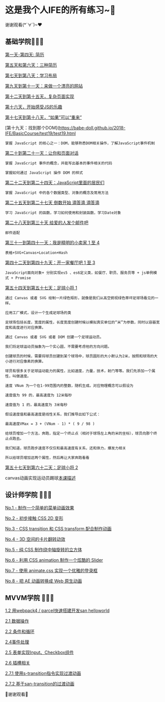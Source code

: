 # 这是我个人IFE的所有练习~🍒

谢谢观看(*´∀`)~♥

## 基础学院🐣🐣🐣

[第一天-第四天: 简历](https://babe-doll.github.io/2018-IFE/BasicCourse/resume1/html.html)

[第五天和第六天：三种简历](https://babe-doll.github.io/2018-IFE/BasicCourse/test4/test4.html)

[第七天到第八天：学习布局](https://babe-doll.github.io/2018-IFE/BasicCourse/test7/test7.html)

[第九天到第十一天：来做一个漂亮的网站](https://babe-doll.github.io/2018-IFE/BasicCourse/test9/test9.html)

[第十二天到第十五天，复杂页面实现](https://babe-doll.github.io/2018-IFE/BasicCourse/test12/test12.html)

[第十六天，开始感受JS的乐趣](https://babe-doll.github.io/2018-IFE/BasicCourse/resume1/html.html)

[第十七天到第十八天，“如果”可以“重来”](https://babe-doll.github.io/2018-IFE/BasicCourse/resume1/html.html) 

[第十九天：找到那个DOM](https://babe-doll.github.io/2018-IFE/BasicCourse/test19/test19.html

    掌握 JavaScript 的核心之一：DOM，能够熟悉DOM相关操作，了解JavaScript事件机制
  
[第二十到第二十一天：让你和页面对话](https://babe-doll.github.io/2018-IFE/BasicCourse/test20/test20.html)

    掌握 JavaScript 事件的概念，并能写出基本的事件相关的代码
    
    掌握如何通过 JavaScript 操作 DOM 的样式

[第二十二天到第二十四天：JavaScript里面的居民们](https://babe-doll.github.io/2018-IFE/BasicCourse/test22/a.html)

    掌握 JavaScript 中的各个数据类型、对象的概念及常用方法
    
[第二十五天到第二十七天 倒数开始 滴答滴 滴答滴](https://babe-doll.github.io/2018-IFE/BasicCourse/test25/test25.html)

    学习 JavaScript 的函数，学习如何使用和封装函数，学习Date对象
    
[第二十八天到第三十天 给爱的人发个邮件吧](https://babe-doll.github.io/2018-IFE/BasicCourse/test28/test28.html)

    邮件适配

[第三十一到第四十一天：我是精明的小卖家 1 至 4](https://babe-doll.github.io/2018-IFE/BasicCourse/test39/test31.html)

    表格+SVG+Canvas+Location+Hash
    
[第四十二天到第四十九天：开一家餐厅吧 1 至 3](https://babe-doll.github.io/2018-IFE/BasicCourse/test47/index.html)

    JavaScript面向对象+ 分别实现es5 、es6定义类，如餐厅、职员、服务员等 + js单例模式 + Promise

[第五十四天到第五十七天：足球小将 1](https://babe-doll.github.io/2018-IFE/BasicCourse/test54./test54.html)

    通过 Canvas 或者 SVG 绘制一片绿色矩形，就像是我们从高空俯视绿色草坪足球场看见的一样。
    
    应用工厂模式，设计一个生成足球场的类
    
    足球场包括长度，宽度的属性，长度宽度创建时候以模拟真实单位的“米”为参数，同时以容器宽度和高度进行对应换算。
    
    通过 Canvas 或者 SVG 或者 DOM 创建一个足球运动员。
    
    我们将足球运动员抽象为一个实心圆，不需要考虑他的方向问题。
    
    创建球员的时候，需要将球员创建到某个球场中，球员圆形的大小默认为2米，按照和球场的大小进行对应像素的换算。
    
    球员有很多关于足球运动能力的属性，比如速度，力量，技术，射门等等。我们先添加一个属性，叫做速度。
    
    速度 VNum 为一个在1-99范围内的整数，随机生成。对应物理概念可以假设为
    
    速度值为 99 的，最高速度为 12米每秒
    
    速度值为 1 的，最高速度为 3米每秒
    
    假设速度值和最高速度是线性关系，我们推导出如下公式：
    
    最高速度VMax = 3 + (VNum - 1) * ( 9 / 98 )
    
    给球员增加一个方法，奔跑，指定一个终止点（相对于球场左上角的米的坐标），球员向那个终止点跑去。
    
    我们知道，球员跑步速度不仅仅和最高速度有关系，还和体力，爆发力相关
    
    所以给球员增加这两个属性，然后再让大家奔跑看看
    
[第五十七天到第六十二天：足球小将 2](https://babe-doll.github.io/2018-IFE/BasicCourse/test58/test54.html)

   canvas动画实现运动员踢球[本课描述](http://ife.baidu.com/course/detail/id/63)


## 设计师学院 🌟🌟🌟

[No.1 - 制作一个简单的菜单动画效果](https://babe-doll.github.io/2018-IFE/test1/test1.html)

[No.2 - 初步接触 CSS 2D 变形](https://babe-doll.github.io/2018-IFE/test2/2d.html)

[No.3 - CSS transition 和 CSS transform 配合制作动画](https://babe-doll.github.io/2018-IFE/test3/babedolltest3.html)

[No.4 - 3D 空间的卡片翻转动效](https://babe-doll.github.io/2018-IFE/test4/test4.html)

[No.5 - 纯 CSS 制作绕中轴旋转的立方体](https://babe-doll.github.io/2018-IFE/test5/test5-cube.html)

[No.6 - 利用 CSS animation 制作一个炫酷的 Slider](https://github.com/Babe-Doll/2018-IFE/tree/master/test6)

[No.7 - 使用 animate.css 实现一个优雅的登录框](https://babe-doll.github.io/2018-IFE/test7/test7-login.html)

[No.8 - 把 AE 动画转换成 Web 原生动画](https://babe-doll.github.io/2018-IFE/test8/test8.html)

## MVVM学院 🍉🍉🍉

[1.2 用webpack4 / parcel快速搭建开发san helloworld](https://babe-doll.github.io/2018-IFE//MVVM/1-2/dist/index.html)

[2.1 数据操作](https://babe-doll.github.io/2018-IFE/MVVM/2-1/2-1.html)

[2.2 条件和循环](https://babe-doll.github.io/2018-IFE/MVVM/2-2/index.html)

[2.4事件处理](https://babe-doll.github.io/2018-IFE/MVVM/2-4/index.html)

[2.5 表单实现Input、Checkbox组件](https://babe-doll.github.io/2018-IFE/MVVM/2-5/index.html)

[2.6 插槽相关](https://babe-doll.github.io/2018-IFE/MVVM/2-6/index.html)

[2.7.1 使用s-transition指令实现过渡动画](https://babe-doll.github.io/2018-IFE/MVVM/2-7-1/index.html)

[2.7.2 基于san-transition的过渡动画](https://babe-doll.github.io/2018-IFE/MVVM/2-7-2/index.html)



🍩谢谢观看🍩
